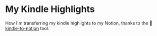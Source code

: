 # My Kindle Highlights

How I'm transferring my kindle highlights to my Notion, thanks to the 🧰 [kindle-to-notion](https://github.com/arkalim/kindle-to-notion) tool.
